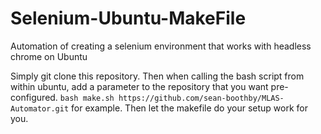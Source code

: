 # Selenium-Ubuntu-MakeFile
Automation of creating a selenium environment that works with headless chrome on Ubuntu


Simply git clone this repository. Then when calling the bash script from within ubuntu, add a parameter to the repository that you want pre-configured.
`bash make.sh https://github.com/sean-boothby/MLAS-Automator.git` for example. Then let the makefile do your setup work for you.
